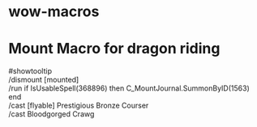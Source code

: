 # wow-macros

# Mount Macro for dragon riding
\#showtooltip  
/dismount [mounted]  
/run if IsUsableSpell(368896) then C_MountJournal.SummonByID(1563) end  
/cast [flyable] Prestigious Bronze Courser  
/cast Bloodgorged Crawg  
